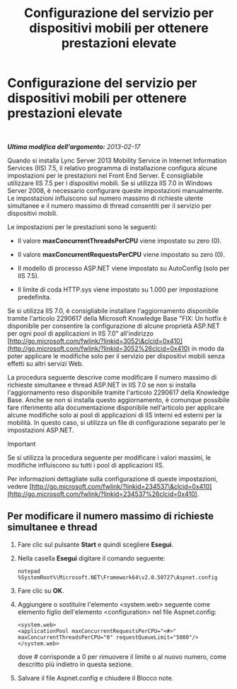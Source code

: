 ﻿---
title: Configurazione del servizio per dispositivi mobili per ottenere prestazioni elevate
TOCTitle: Configurazione del servizio per dispositivi mobili per ottenere prestazioni elevate
ms:assetid: c2b8aadb-cffb-49f0-ba7a-e8541a1ff475
ms:mtpsurl: https://technet.microsoft.com/it-it/library/Hh690042(v=OCS.15)
ms:contentKeyID: 49301875
ms.date: 08/24/2015
mtps_version: v=OCS.15
ms.translationtype: HT
---

# Configurazione del servizio per dispositivi mobili per ottenere prestazioni elevate

 

_**Ultima modifica dell'argomento:** 2013-02-17_

Quando si installa Lync Server 2013 Mobility Service in Internet Information Services (IIS) 7.5, il relativo programma di installazione configura alcune impostazioni per le prestazioni nel Front End Server. È consigliabile utilizzare IIS 7.5 per i dispositivi mobili. Se si utilizza IIS 7.0 in Windows Server 2008, è necessario configurare queste impostazioni manualmente. Le impostazioni influiscono sul numero massimo di richieste utente simultanee e il numero massimo di thread consentiti per il servizio per dispositivi mobili.

Le impostazioni per le prestazioni sono le seguenti:

  - Il valore **maxConcurrentThreadsPerCPU** viene impostato su zero (0).

  - Il valore **maxConcurrentRequestsPerCPU** viene impostato su zero (0).

  - Il modello di processo ASP.NET viene impostato su AutoConfig (solo per IIS 7.5).

  - Il limite di coda HTTP.sys viene impostato su 1.000 per impostazione predefinita.

Se si utilizza IIS 7.0, è consigliabile installare l'aggiornamento disponibile tramite l'articolo 2290617 della Microsoft Knowledge Base "FIX: Un hotfix è disponibile per consentire la configurazione di alcune proprietà ASP.NET per ogni pool di applicazioni in IIS 7.0" all'indirizzo [http://go.microsoft.com/fwlink/?linkid=3052\&clcid=0x410](http://go.microsoft.com/fwlink/?linkid=3052%26clcid=0x410) in modo da poter applicare le modifiche solo per il servizio per dispositivi mobili senza effetti su altri servizi Web.

La procedura seguente descrive come modificare il numero massimo di richieste simultanee e thread ASP.NET in IIS 7.0 se non si installa l'aggiornamento reso disponibile tramite l'articolo 2290617 della Knowledge Base. Anche se non si installa questo aggiornamento, è comunque possibile fare riferimento alla documentazione disponibile nell'articolo per applicare alcune modifiche solo ai pool di applicazioni di IIS interni ed esterni per la mobilità. In questo caso, si utilizza un file di configurazione separato per le impostazioni ASP.NET.

> [!important]  
> Se si utilizza la procedura seguente per modificare i valori massimi, le modifiche influiscono su tutti i pool di applicazioni IIS.

Per informazioni dettagliate sulla configurazione di queste impostazioni, vedere [http://go.microsoft.com/fwlink/?linkid=234537\&clcid=0x410](http://go.microsoft.com/fwlink/?linkid=234537%26clcid=0x410).

## Per modificare il numero massimo di richieste simultanee e thread

1.  Fare clic sul pulsante **Start** e quindi scegliere **Esegui**.

2.  Nella casella **Esegui** digitare il comando seguente:
    
        notepad %SystemRoot%\Microsoft.NET\Framework64\v2.0.50727\Aspnet.config

3.  Fare clic su **OK**.

4.  Aggiungere o sostituire l'elemento \<system.web\> seguente come elemento figlio dell'elemento \<configuration\> nel file Aspnet.config:
    
        <system.web>
        <applicationPool maxConcurrentRequestsPerCPU="<#>" maxConcurrentThreadsPerCPU="0" requestQueueLimit="5000"/>
        </system.web>
    
    dove \# corrisponde a 0 per rimuovere il limite o al nuovo numero, come descritto più indietro in questa sezione.

5.  Salvare il file Aspnet.config e chiudere il Blocco note.

